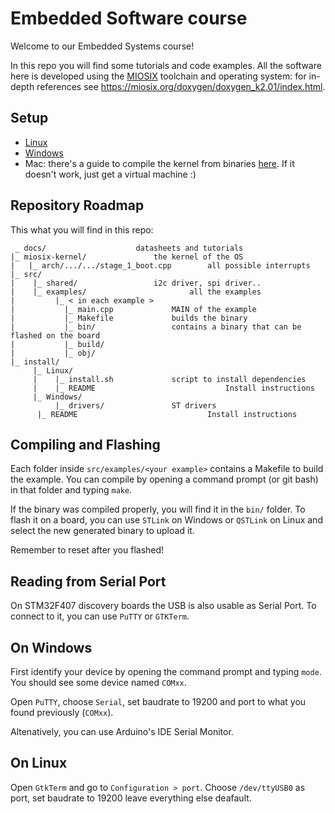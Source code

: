 # Embedded Software course

Welcome to our Embedded Systems course!

In this repo you will find some tutorials and code examples. All the software here is developed using the [MIOSIX](https://miosix.org/) toolchain and operating system: for in-depth references see https://miosix.org/doxygen/doxygen_k2.01/index.html.

## Setup

* [Linux](install/Linux/README.md)
* [Windows](install/Windows/README.md)
* Mac: there's a guide to compile the kernel from binaries [here](https://miosix.org/wiki/index.php?title=OSX_Quick_Start). If it doesn't work, just get a virtual machine :)

## Repository Roadmap

This what you will find in this repo:

```
 _ docs/ 					datasheets and tutorials
|_ miosix-kernel/ 				the kernel of the OS
|   |_ arch/.../.../stage_1_boot.cpp 		all possible interrupts
|_ src/						
|    |_ shared/ 				i2c driver, spi driver..
|    |_ examples/                		all the examples
|         |_ < in each example >
|        	|_ main.cpp     		MAIN of the example
|        	|_ Makefile     		builds the binary
|        	|_ bin/         		contains a binary that can be flashed on the board
|        	|_ build/
|        	|_ obj/
|_ install/                     		
     |_ Linux/
     |    |_ install.sh 			script to install dependencies 
     |    |_ README                             Install instructions
     |_ Windows/
          |_ drivers/				ST drivers
	  |_ README                             Install instructions
```

## Compiling and Flashing

Each folder inside `src/examples/<your example>` contains a Makefile to build the example. You can compile by opening a command prompt (or git bash) in that folder and typing `make`.

If the binary was compiled properly, you will find it in the `bin/` folder. To flash it on a board, you can use `STLink` on Windows or `QSTLink` on Linux and select the new generated binary to upload it. 

Remember to reset after you flashed!

## Reading from Serial Port

On STM32F407 discovery boards the USB is also usable as Serial Port. To connect to it, you can use `PuTTY` or `GTKTerm`.

## On Windows

First identify your device by opening the command prompt and typing `mode`. You should see some device named `COMxx`.

Open `PuTTY`, choose `Serial`, set baudrate to 19200 and port to what you found previously (`COMxx`).

Altenatively, you can use Arduino's IDE Serial Monitor.

## On Linux

Open `GtkTerm` and go to `Configuration > port`. Choose `/dev/ttyUSB0` as port, set baudrate to 19200 leave everything else deafault.
